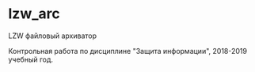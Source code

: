 # lzw_arc
LZW файловый архиватор

Контрольная работа по дисциплине "Защита информации", 2018-2019 учебный год.